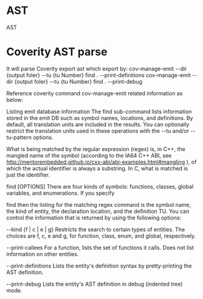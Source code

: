 AST
===

AST


Coverity AST parse
===
It will parse Coverity export ast which export by: 
cov-manage-emit --dir {output foler} --tu {tu Number} find . --print-definitions 
cov-manage-emit --dir {output foler} --tu {tu Number} find . --print-debug

Reference coverity command cov-manage-emit related information as below:

Listing emit database information
The find sub-command lists information stored in the emit DB such as symbol names, locations, and definitions. By default, all translation units are included in the results. You can optionally restrict the translation units used in these operations with the --tu and/or --tu-pattern options.

What is being matched by the regular expression (regex) is, in C++, the mangled name of the symbol (according to the IA64 C++ ABI, see http://mentorembedded.github.io/cxx-abi/abi-examples.html#mangling ), of which the actual identifier is always a substring. In C, what is matched is just the identifier.

find <regular expression> [OPTIONS]
There are four kinds of symbols: functions, classes, global variables, and enumerations. If you specify

find <regular expression> 
then the listing for the matching regex command is the symbol name, the kind of entity, the declaration location, and the definition TU.
You can control the information that is returned by using the following options:

--kind {f | c | e | g}
Restricts the search to certain types of entities. The choices are f, c, e and g, for function, class, enum, and global, respectively.

--print-callees
For a function, lists the set of functions it calls. Does not list information on other entities.

--print-definitions
Lists the entity's definition syntax by pretty-printing the AST definition.

--print-debug
Lists the entity's AST definition in debug (indented tree) mode.

